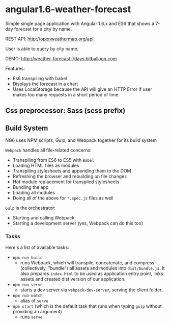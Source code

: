 # angular1.6-weather-forecast

Simple single page application with Angular 1.6.x and ES6 that shows a 7-day forecast for a city by name.

REST API: http://openweathermap.org/api.

User is able to query by city name.

DEMO: http://weather-forecast-7days.bitballoon.com

Features:

- Es6 transpiling with babel
- Displays the forecast in a chart
- Uses LocalStorage because the API will give an HTTP Error if user makes too many requests in a short period of time.

## Css preprocessor: Sass (scss prefix)

## Build System
NG6 uses NPM scripts, Gulp, and Webpack together for its build system

`Webpack` handles all file-related concerns:
* Transpiling from ES6 to ES5 with `Babel`
* Loading HTML files as modules
* Transpiling stylesheets and appending them to the DOM
* Refreshing the browser and rebuilding on file changes
* Hot module replacement for transpiled stylesheets
* Bundling the app
* Loading all modules
* Doing all of the above for `*.spec.js` files as well

`Gulp` is the orchestrator:
* Starting and calling Webpack
* Starting a development server (yes, Webpack can do this too)

### Tasks
Here's a list of available tasks:
* `npm run build`
  * runs Webpack, which will transpile, concatenate, and compress (collectively, "bundle") all assets and modules into `dist/bundle.js`. It also prepares `index.html` to be used as application entry point, links assets and created dist version of our application.
* `npm run serve`
  * starts a dev server via `webpack-dev-server`, serving the client folder.
* `npm run watch`
  * alias of `serve`
* `npm start` (which is the default task that runs when typing `gulp` without providing an argument)
  * runs `serve`.




